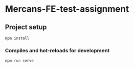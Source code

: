 # Mercans-FE-test-assignment

## Project setup

```
npm install
```

### Compiles and hot-reloads for development

```
npm run serve
```

